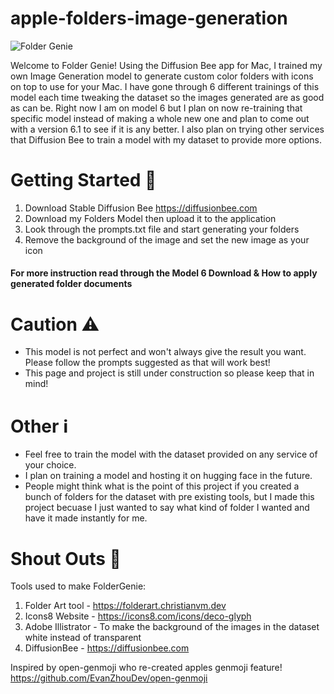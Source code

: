# apple-folders-image-generation
![Folder Genie](https://github.com/user-attachments/assets/48217771-4342-41ae-9a8a-a4e3cacab20e)

Welcome to Folder Genie!
Using the Diffusion Bee app for Mac, I trained my own Image Generation model to generate custom color folders with icons on top to use for your Mac. I have gone through 6 different trainings of this model each time tweaking the dataset so the images generated are as good as can be. Right now I am on model 6 but I plan on now re-training that specific model instead of making a whole new one and plan to come out with a version 6.1 to see if it is any better. I also plan on trying other services that Diffusion Bee to train a model with my dataset to provide more options.

# Getting Started 🤖
1. Download Stable Diffusion Bee
       https://diffusionbee.com
2. Download my Folders Model then upload it to the application
3. Look through the prompts.txt file and start generating your folders
4. Remove the background of the image and set the new image as your icon

#### For more instruction read through the Model 6 Download & How to apply generated folder documents

# Caution ⚠️
- This model is not perfect and won't always give the result you want. Please follow the prompts suggested as that will work best!
- This page and project is still under construction so please keep that in mind!

# Other ℹ️
- Feel free to train the model with the dataset provided on any service of your choice.
- I plan on training a model and hosting it on hugging face in the future.
- People might think what is the point of this project if you created a bunch of folders for the dataset with pre existing tools, but I made this project becuase I just wanted to say what kind of folder I wanted and have it made instantly for me.

# Shout Outs 📣

Tools used to make FolderGenie:
1. Folder Art tool - https://folderart.christianvm.dev
2. Icons8 Website - https://icons8.com/icons/deco-glyph
3. Adobe Illistrator - To make the background of the images in the dataset white instead of transparent
4. DiffusionBee  - https://diffusionbee.com





Inspired by open-genmoji who re-created apples genmoji feature!
https://github.com/EvanZhouDev/open-genmoji
